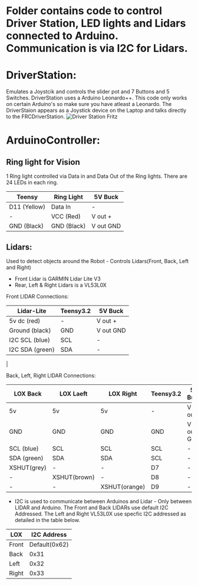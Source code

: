 # Folder contains code to control Driver Station, LED lights and Lidars connected to Arduino. Communication is via I2C for Lidars.

DriverStation:
==============
Emulates a Joystcik and controls the slider pot and 7 Buttons and 5 Switches. DriverStation uses a Arduino Leonardo++. This code only works on certain Arduino's so make sure you have atleast a Leonardo. The DriverStaion appears as a Joystick device on the Laptop and talks directly to the FRCDriverStation.
![Driver Station Fritz](/2019-DeepSpace/src/arduino/images/DriverStation.jpg "Driver Station Layout")

ArduinoController: 
=================
Ring light for Vision
----------------------
1 Ring light controlled via Data in and Data Out of the Ring lights. There are 24 LEDs in each ring.

|Teensy      | Ring Light   |   5V Buck |
|-------     | ----------   |---------- |
|D11 (Yellow)|   Data In    | -         |
|-           |   VCC (Red)  | V out +   |
|GND (Black) |   GND (Black)| V out GND |


Lidars:
------
Used to detect objects around the Robot - Controls Lidars(Front, Back, Left and Right)
* Front Lidar is GARMIN Lidar Lite V3
* Rear, Left & Right Lidars is a VL53L0X

Front LIDAR Connections:

|  Lidar-Lite      | Teensy3.2 |   5V Buck |
|------------------|-----------|-----------|
| 5v dc (red)      |     -     | V out +   |
| Ground (black)   |     GND   | V out GND |
| I2C SCL (blue)   |     SCL   | -         |
| I2C SDA (green)  |     SDA   | -         |
|
 
Back, Left, Right LIDAR Connections:

|  LOX Back   | LOX Laeft  | LOX Right   | Teensy3.2 |   5V Buck |
|-------------|------------|-------------|-----------|-----------|
|    5v       |     5v     |     5v      |    -      | V out +   |
|    GND      |     GND    |     GND     |     GND   | V out GND |  
|  SCL (blue) |     SCL    |     SCL     |     SCL   |    -      |
|  SDA (green)|     SDA    |     SDA     |     SCL   |    -      |
|  XSHUT(grey)|     -      |     -       |     D7    |    -      |
|  -          |XSHUT(brown)|     -       |     D8    |    -      |
|  -          |     -      |XSHUT(orange)|     D9    |    -      |


* I2C is used to communicate between Arduinos and Lidar - Only between LIDAR and Arduino. The Front and Back LIDARs use default I2C Addressed. The Left and Right VL53L0X use specfic I2C addressed as detailed in the table below.

| LOX  | I2C Address    |
|------|----------------|
| Front|   Default(0x62)|
| Back |   0x31         |
| Left |   0x32         |
| Right|   0x33         |



